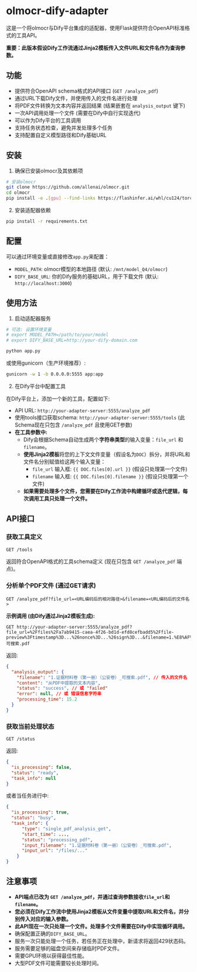 # olmocr-dify-adapter

这是一个将olmocr与Dify平台集成的适配器，使用Flask提供符合OpenAPI标准格式的工具API。

**重要：此版本假设Dify工作流通过Jinja2模板传入文件URL和文件名作为查询参数。**

## 功能

- 提供符合OpenAPI schema格式的API接口 (`GET /analyze_pdf`)
- 通过URL下载Dify文件，并使用传入的文件名进行处理
- 将PDF文件转换为文本内容并返回结果 (结果嵌套在 `analysis_output` 键下)
- 一次API调用处理一个文件 (需要在Dify中自行实现迭代)
- 可以作为Dify平台的工具调用
- 支持任务状态检查，避免并发处理多个任务
- 支持配置自定义模型路径和Dify基础URL

## 安装

1. 确保已安装olmocr及其依赖项

```bash
# 安装olmocr
git clone https://github.com/allenai/olmocr.git
cd olmocr
pip install -e .[gpu] --find-links https://flashinfer.ai/whl/cu124/torch2.4/flashinfer/
```

2. 安装适配器依赖

```bash
pip install -r requirements.txt
```

## 配置

可以通过环境变量或直接修改`app.py`来配置：

- `MODEL_PATH`: olmocr模型的本地路径 (默认: `/mnt/model_Q4/olmocr`)
- `DIFY_BASE_URL`: 你的Dify服务的基础URL，用于下载文件 (默认: `http://localhost:3000`)

## 使用方法

1. 启动适配器服务

```bash
# 可选: 设置环境变量
# export MODEL_PATH=/path/to/your/model
# export DIFY_BASE_URL=http://your-dify-domain.com

python app.py
```

或使用gunicorn（生产环境推荐）:

```bash
gunicorn -w 1 -b 0.0.0.0:5555 app:app
```

2. 在Dify平台中配置工具

在Dify平台上，添加一个新的工具，配置如下:

- API URL: `http://your-adapter-server:5555/analyze_pdf`
- 使用tools接口获取schema: `http://your-adapter-server:5555/tools` (此Schema现在只包含 `/analyze_pdf` 且使用GET参数)
- **在工具参数中:**
    - Dify会根据Schema自动生成两个**字符串类型**的输入变量：`file_url` 和 `filename`。
    - **使用Jinja2模板**将您的上下文文件变量（假设名为`DOC`）拆分，并将URL和文件名分别赋值给这两个输入变量：
        - `file_url` 输入框: `{{ DOC.files[0].url }}` (假设只处理第一个文件)
        - `filename` 输入框: `{{ DOC.files[0].filename }}` (假设只处理第一个文件)
    - **如果需要处理多个文件，您需要在Dify工作流中构建循环或迭代逻辑，每次调用工具只处理一个文件。**

## API接口

### 获取工具定义

```
GET /tools
```

返回符合OpenAPI格式的工具schema定义 (现在只包含 `GET /analyze_pdf` 端点)。

### 分析单个PDF文件 (通过GET请求)

```
GET /analyze_pdf?file_url=<URL编码后的相对路径>&filename=<URL编码后的文件名>
```

**示例调用 (由Dify通过Jinja2模板生成):**

```
GET http://your-adapter-server:5555/analyze_pdf?file_url=%2Ffiles%2Fa7ab9415-caea-4f26-bd1d-efd8cefbadd5%2Ffile-preview%3Ftimestamp%3D...%26nonce%3D...%26sign%3D...&filename=1.%E8%AF%81%E6%8D%AE%E6%9D%90%E6%96%99%E5%8D%B7%EF%BC%88%E7%AC%AC%E4%B8%80%E5%86%8C%EF%BC%89%EF%BC%88%E5%85%AC%E5%AE%89%E5%8D%B7%EF%BC%89_可搜索.pdf
```

返回:

```json
{
  "analysis_output": {
    "filename": "1.证据材料卷（第一册）（公安卷）_可搜索.pdf", // 传入的文件名
    "content": "从PDF中提取的文本内容",
    "status": "success", // 或 "failed"
    "error": null, // 或 错误信息字符串
    "processing_time": 15.2
  }
}
```

### 获取当前处理状态

```
GET /status
```

返回:

```json
{
  "is_processing": false,
  "status": "ready",
  "task_info": null
}
```

或者当任务进行中:
```json
{
  "is_processing": true,
  "status": "busy",
  "task_info": {
      "type": "single_pdf_analysis_get",
      "start_time": ..., 
      "status": "processing_pdf",
      "input_filename": "1.证据材料卷（第一册）（公安卷）_可搜索.pdf",
      "input_url": "/files/..."
    }
}
```

## 注意事项

- **API端点已改为 `GET /analyze_pdf`，并通过查询参数接收`file_url`和`filename`。**
- **您必须在Dify工作流中使用Jinja2模板从文件变量中提取URL和文件名，并分别传入对应的输入参数。**
- **此API现在一次只处理一个文件。处理多个文件需要在Dify中实现循环调用。**
- 确保配置正确的`DIFY_BASE_URL`。
- 服务一次只能处理一个任务，若任务正在处理中，新请求将返回429状态码。
- 服务需要足够的磁盘空间来存储临时PDF文件。
- 需要GPU环境以获得最佳性能。
- 大型PDF文件可能需要较长处理时间。 